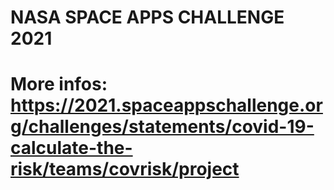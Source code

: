 # NASA SPACE APPS CHALLENGE 2021

# More infos: https://2021.spaceappschallenge.org/challenges/statements/covid-19-calculate-the-risk/teams/covrisk/project
